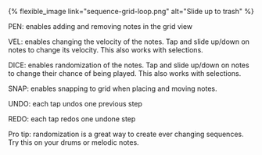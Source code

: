 ---
---

{% flexible_image link="sequence-grid-loop.png" alt="Slide up to trash" %}

PEN: enables adding and removing notes in the grid view

VEL: enables changing the velocity of the notes. Tap and slide up/down on notes to change its velocity. This also works with selections.

DICE: enables randomization of the notes. Tap and slide up/down on notes to change their chance of being played. This also works with selections.

SNAP: enables snapping to grid when placing and moving notes.

UNDO: each tap undos one previous step

REDO: each tap redos one undone step

Pro tip: randomization is a great way to create ever changing sequences. Try this on your drums or melodic notes.
